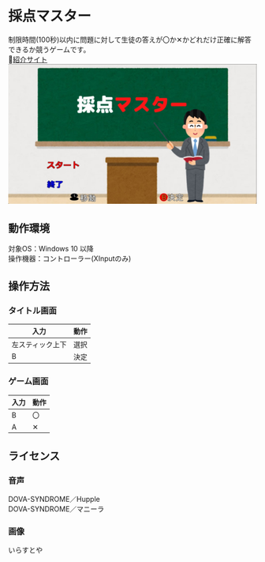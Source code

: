 # 採点マスター
制限時間(100秒)以内に問題に対して生徒の答えが〇か✕かどれだけ正確に解答できるか競うゲームです。  
🔗[紹介サイト](https://miyagi-yuta.com/scoringmaster/)
![Image](Preview.jpg)

## **動作環境**

対象OS：Windows 10 以降  
操作機器：コントローラー(XInputのみ)
 
## 操作方法

### タイトル画面

|入力|動作|
|---|---|
|左スティック上下|選択|
|B|決定|

### ゲーム画面

|入力|動作|
|---|---|
|B|〇|
|A|✕|

## ライセンス  

### 音声
DOVA-SYNDROME／Hupple  
DOVA-SYNDROME／マニーラ

### 画像
いらすとや 
